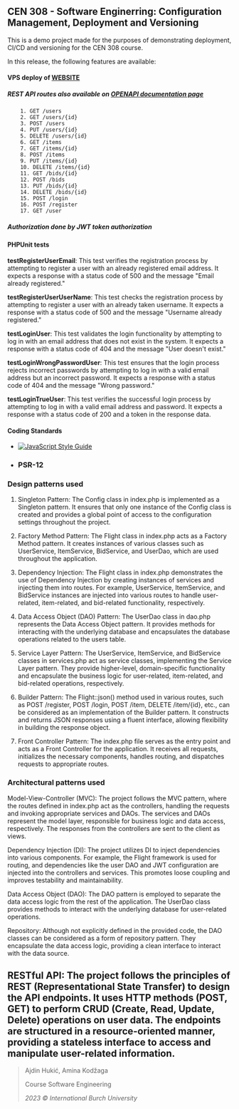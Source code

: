 ## CEN 308 - Software Enginerring: Configuration Management, Deployment and Versioning

This is a demo project made for the purposes of demonstrating deployment, CI/CD and versioning for the CEN 308 course.

In this release, the following features are available:
####  VPS deploy of [WEBSITE](https://keytrackedu.com/auctions-ba/ "WEBSITE") 
##### REST API routes also available on [OPENAPI documentation page](https://keytrackedu.com/auctions-ba/rest/docs/ "OPENAPI")
		1. GET /users
		2. GET /users/{id}
		3. POST /users
		4. PUT /users/{id}
		5. DELETE /users/{id}
		6. GET /items
		7. GET /items/{id}
		8. POST /items
		9. PUT /items/{id}
		10. DELETE /items/{id}
		11. GET /bids/{id}
		12. POST /bids
		13. PUT /bids/{id}
		14. DELETE /bids/{id}
		15. POST /login
		16. POST /register
		17. GET /user
##### Authorization done by JWT token authorization
#### PHPUnit tests
**testRegisterUserEmail**: This test verifies the registration process by attempting to register a user with an already registered email address. It expects a response with a status code of 500 and the message "Email already registered."

**testRegisterUserUserName**: This test checks the registration process by attempting to register a user with an already taken username. It expects a response with a status code of 500 and the message "Username already registered."

**testLoginUser**: This test validates the login functionality by attempting to log in with an email address that does not exist in the system. It expects a response with a status code of 404 and the message "User doesn't exist."

**testLoginWrongPasswordUser**: This test ensures that the login process rejects incorrect passwords by attempting to log in with a valid email address but an incorrect password. It expects a response with a status code of 404 and the message "Wrong password."

**testLoginTrueUser**: This test verifies the successful login process by attempting to log in with a valid email address and password. It expects a response with a status code of 200 and a token in the response data.

#### Coding Standards
- [![JavaScript Style Guide](https://cdn.rawgit.com/standard/standard/master/badge.svg)](https://github.com/standard/standard)
- ### PSR-12

### Design patterns used
1. Singleton Pattern: The Config class in index.php is implemented as a Singleton pattern. It ensures that only one instance of the Config class is created and provides a global point of access to the configuration settings throughout the project.

3. Factory Method Pattern: The Flight class in index.php acts as a Factory Method pattern. It creates instances of various classes such as UserService, ItemService, BidService, and UserDao, which are used throughout the application.

5. Dependency Injection: The Flight class in index.php demonstrates the use of Dependency Injection by creating instances of services and injecting them into routes. For example, UserService, ItemService, and BidService instances are injected into various routes to handle user-related, item-related, and bid-related functionality, respectively.

7. Data Access Object (DAO) Pattern: The UserDao class in dao.php represents the Data Access Object pattern. It provides methods for interacting with the underlying database and encapsulates the database operations related to the users table.

9. Service Layer Pattern: The UserService, ItemService, and BidService classes in services.php act as service classes, implementing the Service Layer pattern. They provide higher-level, domain-specific functionality and encapsulate the business logic for user-related, item-related, and bid-related operations, respectively.

11. Builder Pattern: The Flight::json() method used in various routes, such as POST /register, POST /login, POST /item, DELETE /item/{id}, etc., can be considered as an implementation of the Builder pattern. It constructs and returns JSON responses using a fluent interface, allowing flexibility in building the response object.

13. Front Controller Pattern: The index.php file serves as the entry point and acts as a Front Controller for the application. It receives all requests, initializes the necessary components, handles routing, and dispatches requests to appropriate routes.
### Architectural patterns used
Model-View-Controller (MVC): The project follows the MVC pattern, where the routes defined in index.php act as the controllers, handling the requests and invoking appropriate services and DAOs. The services and DAOs represent the model layer, responsible for business logic and data access, respectively. The responses from the controllers are sent to the client as views.

Dependency Injection (DI): The project utilizes DI to inject dependencies into various components. For example, the Flight framework is used for routing, and dependencies like the user DAO and JWT configuration are injected into the controllers and services. This promotes loose coupling and improves testability and maintainability.

Data Access Object (DAO): The DAO pattern is employed to separate the data access logic from the rest of the application. The UserDao class provides methods to interact with the underlying database for user-related operations.

Repository: Although not explicitly defined in the provided code, the DAO classes can be considered as a form of repository pattern. They encapsulate the data access logic, providing a clean interface to interact with the data source.

RESTful API: The project follows the principles of REST (Representational State Transfer) to design the API endpoints. It uses HTTP methods (POST, GET) to perform CRUD (Create, Read, Update, Delete) operations on user data. The endpoints are structured in a resource-oriented manner, providing a stateless interface to access and manipulate user-related information.
---
> Ajdin Hukić, Amina Kodžaga 
> 
> Course Software Engineering
> 
> *2023 © International Burch University*
